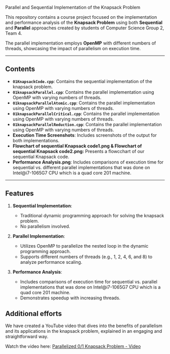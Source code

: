 Parallel and Sequential Implementation of the Knapsack Problem

This repository contains a course project focused on the implementation and performance analysis of the **Knapsack Problem** using both **Sequential** and **Parallel** approaches created by students of Computer Science Group 2, Team 4.

The parallel implementation employs **OpenMP** with different numbers of threads, showcasing the impact of parallelism on execution time.

---

## Contents
- **`01KnapsackCode.cpp`**: Contains the sequential implementation of the knapsack problem.
- **`01knapsackParallel.cpp`**: Contains the parallel implementation using OpenMP with varying numbers of threads.
- **`01knapsackParallelAtomic.cpp`**: Contains the parallel implementation using OpenMP with varying numbers of threads.
- **`01knapsackParallelCritical.cpp`**: Contains the parallel implementation using OpenMP with varying numbers of threads.
- **`01knapsackParallelReduction.cpp`**: Contains the parallel implementation using OpenMP with varying numbers of threads.
- **Execution Time Screenshots**: Includes screenshots of the output for both implementations.
- **Flowchart of sequential Knapsack code1.png & Flowchart of sequential Knapsack code2.png:** Presents a flowcchart of our sequential Knapsack code. 
- **Performance Analysis.png**: Includes comparisons of execution time for sequential vs. different parallel implementations that was done on Intel@i7-1065G7 CPU which is a quad core 201 machine.



---

## Features
1. **Sequential Implementation**:
   - Traditional dynamic programming approach for solving the knapsack problem.
   - No parallelism involved.

2. **Parallel Implementation**:
   - Utilizes OpenMP to parallelize the nested loop in the dynamic programming approach.
   - Supports different numbers of threads (e.g., 1, 2, 4, 6, and 8) to analyze performance scaling.

3. **Performance Analysis**:
   - Includes comparisons of execution time for sequential vs. parallel implementations that was done on Intel@i7-1065G7 CPU which is a quad core 201
machine.
   - Demonstrates speedup with increasing threads.
  
## Additional efforts 
We have created a YouTube video that dives into the benefits of parallelism and its applications in the knapsack problem, explained in an engaging and straightforward way.

Watch the video here: [Parallelized 0/1 Knapsack Problem - Video](https://youtu.be/WFLeM5VRa8c?si=Ul-e55p2FkE96ZKe)

